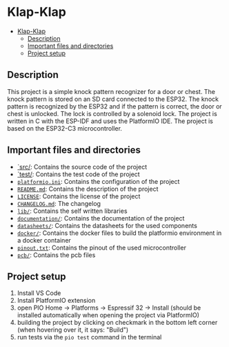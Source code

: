 # Klap-Klap

- [Klap-Klap](#klap-klap)
  - [Description](#description)
  - [Important files and directories](#important-files-and-directories)
  - [Project setup](#project-setup)


## Description
This project is a simple knock pattern recognizer for a door or chest. The knock pattern is stored on an SD card connected to the ESP32. The knock pattern is recognized by the ESP32 and if the pattern is correct, the door or chest is unlocked. The lock is controlled by a solenoid lock. The project is written in C with the ESP-IDF and uses the PlatformIO IDE. The project is based on the ESP32-C3 microcontroller.

## Important files and directories
- [`src/](src/): Contains the source code of the project
- [`test/](test/): Contains the test code of the project
- [`platformio.ini`](platformio.ini): Contains the configuration of the project
- [`README.md`](README.md): Contains the description of the project
- [`LICENSE`](LICENSE): Contains the license of the project
- [`CHANGELOG.md`](CHANGELOG.md): The changelog 
- [`lib/`](lib/): Contains the self written libraries
- [`documentation/`](documentation/): Contains the documentation of the project
- [`datasheets/`](datasheets/): Contains the datasheets for the used components
- [`docker/`](docker/): Contains the docker files to build the platformio environment in a docker container
- [`pinout.txt`](pinout.txt): Contains the pinout of the used microcontroller
- [`pcb/`](pcb/): Contains the pcb files


## Project setup

1. Install VS Code
2. Install PlatformIO extension
3. open PIO Home -> Platforms -> Espressif 32 -> Install (should be installed automatically when opening the project via PlatformIO)
4. building the project by clicking on checkmark in the bottom left corner (when hovering over it, it says: "Build")
5. run tests via the `pio test` command in the terminal
